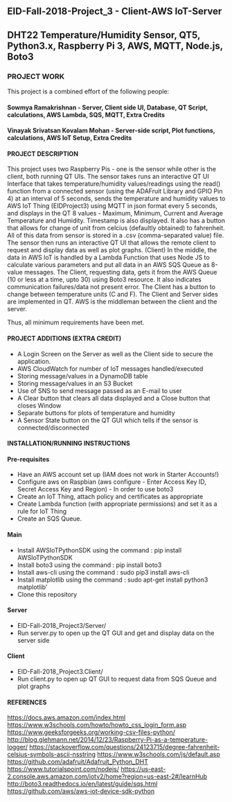 ## EID-Fall-2018-Project_3 - Client-AWS IoT-Server
## DHT22 Temperature/Humidity Sensor, QT5, Python3.x, Raspberry Pi 3, AWS, MQTT, Node.js, Boto3

### PROJECT WORK

This project is a combined effort of the following people:
#### Sowmya Ramakrishnan - Server, Client side UI, Database, QT Script, calculations, AWS Lambda, SQS, MQTT, Extra Credits
#### Vinayak Srivatsan Kovalam Mohan - Server-side script, Plot functions, calculations, AWS IoT Setup, Extra Credits

#### PROJECT DESCRIPTION

This project uses two Raspberry Pis - one is the sensor while other is the client, both running QT UIs.
The sensor takes runs an interactive QT UI Interface that takes temperature/humidity values/readings using the read() function from a connected sensor (using the ADAFruit Library and GPIO Pin 4) at an interval of 5 seconds, sends the temperature and humidity values to AWS IoT Thing (EIDProject3) using MQTT in json format every 5 seconds, and displays in the QT 8 values - Maximum, Minimum, Current and Average Temperature and Humidity. Timestamp is also displayed. It also has a button that allows for change of unit from celcius (defaultly obtained) to fahrenheit.
All of this data from sensor is stored in a .csv (comma-separated value) file.
The sensor then runs an interactive QT UI that allows the remote client to request and display data as well as plot graphs. (Client)
In the middle, the data in AWS IoT is handled by a Lambda Function that uses Node JS to calculate various parameters and put all data in an AWS SQS Queue as 8-value messages.
The Client, requesting data, gets it from the AWS Queue (10 or less at a time, upto 30) using Boto3 resource. It also indicates communication failures/data not present error. The Client has a button to change between temperature units (C and F).
The Client and Server sides are implemented in QT.
AWS is the middleman between the client and the server.

Thus, all minimum requirements have been met. 

#### PROJECT ADDITIONS (EXTRA CREDIT)

- A Login Screen on the Server as well as the Client side to secure the application.
- AWS CloudWatch for number of IoT messages handled/executed
- Storing message/values in a DynamoDB table
- Storing message/values in an S3 Bucket
- Use of SNS to send message passed as an E-mail to user
- A Clear button that clears all data displayed and a Close button that closes Window
- Separate buttons for plots of temperature and humidity
- A Sensor State button on the QT GUI which tells if the sensor is connected/disconnected

#### INSTALLATION/RUNNING INSTRUCTIONS

#### Pre-requisites
- Have an AWS account set up (IAM does not work in Starter Accounts!)
- Configure aws on Raspbian (aws configure - Enter Access Key ID, Secret Access Key and Region) - In order to use boto3
- Create an IoT Thing, attach policy and certificates as appropriate
- Create Lambda function (with appropriate permissions) and set it as a rule for IoT Thing
- Create an SQS Queue.
#### Main
- Install AWSIoTPythonSDK using the command : pip install AWSIoTPythonSDK
- Install boto3 using the command : pip install boto3
- Install aws-cli using the command : sudo pip3 install aws-cli
- Install matplotlib using the command : sudo apt-get install python3 matplotlib'
- Clone this repository
#### Server
- EID-Fall-2018_Project3/Server/
- Run server.py to open up the QT GUI and get and display data on the server side
#### Client
- EID-Fall-2018_Project3.Client/
- Run client.py to open up QT GUI to request data from SQS Queue and plot graphs

#### REFERENCES

https://docs.aws.amazon.com/index.html
https://www.w3schools.com/howto/howto_css_login_form.asp
https://www.geeksforgeeks.org/working-csv-files-python/
http://blog.glehmann.net/2014/12/23/Raspberry-Pi-as-a-temperature-logger/
https://stackoverflow.com/questions/24123715/degree-fahrenheit-celsius-symbols-ascii-nsstring
https://www.w3schools.com/js/default.asp
https://github.com/adafruit/Adafruit_Python_DHT
https://www.tutorialspoint.com/nodejs/
https://us-east-2.console.aws.amazon.com/iotv2/home?region=us-east-2#/learnHub
http://boto3.readthedocs.io/en/latest/guide/sqs.html
https://github.com/aws/aws-iot-device-sdk-python

